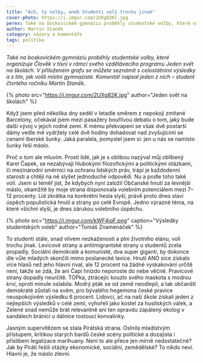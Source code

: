 ```yaml
---
title: "Ach, ty volby… aneb Studenti volí trochu jinak"
cover-photo: https://i.imgur.com/2UXg82Kl.jpg
perex: Také na boskovickém gymnáziu proběhly studentské volby, které organizuje Člověk v tísni v rámci svého vzdělávacího programu Jeden svět na školách. Komentář k výsledkům napsal jeden z nich – student čtvrtého ročníku Martin Staněk.
author: Martin Staněk
category: názory a komentáře
tags: politika
---
```


*Také na boskovickém gymnáziu proběhly studentské volby, které organizuje Člověk v tísni v rámci svého vzdělávacího programu Jeden svět na školách. V přiloženém grafu se můžete seznámit s celostátními výsledky a s tím, jak volili místní gymnazisté. Komentář napsal jeden z nich – student čtvrtého ročníku Martin Staněk.*

{% photo src="https://i.imgur.com/2UXg82K.jpg" author="Jeden svět na školách" %}

Když jsem před několika dny seděl v letadle směrem z nepokoji zmítané Barcelony, očekával jsem mezi pasažéry bouřlivou debatu o tom, jaký bude další vývoj v jejich rodné zemi. K mému překvapení se však dvě postarší dámy vedle mě vydržely celé dvě hodiny dohadovat nad zvyšujícími se cenami iberské šunky. Jaká paralela, pomyslel jsem si: jen u nás se namísto šunky řeší máslo. 

Proč o tom ale mluvím. Prostí lidé, jak je s oblibou nazýval můj oblíbený Karel Čapek, se nezabývají hlubokými filozofickými a politickými otázkami, či mezinárodní směrnicí na ochranu lidských práv, trápí je každodenní starosti a chtějí na ně slyšet jednoduché odpovědi. Nu a podle toho také volí. Jsem si téměř jist, že kdybych nyní založil Občanské hnutí za levnější máslo, okamžitě by moje strana disponovala volebním potenciálem mezi 7–12 procenty. Lid zkrátka na konkrétní hesla slyší, právě proto dnes slaví úspěch populistická hnutí a strany po celé Evropě. Jedno výrazné téma, na které všichni slyší, je dnes zárukou volebního úspěchu.

{% photo src="https://i.imgur.com/kWF4iqF.png" caption="Výsledky studentských voleb" author="Tomáš Znamenáček" %}

To studenti stále, snad vlivem nezkaženosti a plni životního elánu, volí trochu jinak. Levicové strany a antiimigrantské strany u studentů zcela propadly. Sociální demokraté a komunisté, dva super giganti, by dokonce dle vůle mladých skončili mimo poslanecké lavice. Hnutí ANO sice získalo více hlasů než jeho hlavní rival, ale 12 procent na žádné vyskakování určitě není, takže se zdá, že ani Čapí hnízdo neporoste do nebe věčně. Pravicové strany dopadly neurčitě. TOPka, ztrácejíc kouzlo svého maskota s modrou krví, oproti minule oslabila. Modrý pták se od země neodlepil, a tak občanští demokraté zůstali na svém, pro bývalého hegemona české pravice neuspokojivém výsledku 6 procent. Lidovci, ač na naší škole získali jeden z nejlepších výsledků v celé zemi, vyhořeli jako kostel za husitských válek, a Zelené snad nemůže brát relevantně ani ten opravdu zapálený ekolog v sandálech bránící u dálnice rostoucí konvalinky.

Jasným supervítězem se stala Pirátská strana. Oslnila mladistvým přístupem, kritikou starých bardů české scény politické a dozajista i příslibem legalizace marihuany. Není to ale přece jen mírně nedostatečné? Jak by Piráti řešili otázky ekonomické, sociální, zemědělské? To nikdo neví. Hlavní je, že máslo zlevní.
